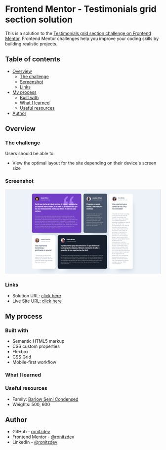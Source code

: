 # Frontend Mentor - Testimonials grid section solution

This is a solution to the [Testimonials grid section challenge on Frontend Mentor](https://www.frontendmentor.io/challenges/testimonials-grid-section-Nnw6J7Un7). Frontend Mentor challenges help you improve your coding skills by building realistic projects. 


## Table of contents

- [Overview](#overview)
  - [The challenge](#the-challenge)
  - [Screenshot](#screenshot)
  - [Links](#links)
- [My process](#my-process)
  - [Built with](#built-with)
  - [What I learned](#what-i-learned)
  - [Useful resources](#useful-resources)
- [Author](#author)

## Overview

### The challenge

Users should be able to:

- View the optimal layout for the site depending on their device's screen size

### Screenshot

![screenshot](./images/screenshot.png)


### Links

- Solution URL: [click here](https://github.com/ronitzdev/testimonials-grid)
- Live Site URL: [click here](https://testimonial-grid-ronitzdev.netlify.app/)

## My process

### Built with

- Semantic HTML5 markup
- CSS custom properties
- Flexbox
- CSS Grid
- Mobile-first workflow


### What I learned



### Useful resources

- Family: [Barlow Semi Condensed](https://fonts.google.com/specimen/Barlow+Semi+Condensed)
- Weights: 500, 600

## Author

- GitHub - [ronitzdev](https://github.com/ronitzdev)
- Frontend Mentor - [@ronitzdev](https://www.frontendmentor.io/profile/ronitzdev)
- LinkedIn - [@ronitzdev](https://www.linkedin.com/in/ronitzdev/)
